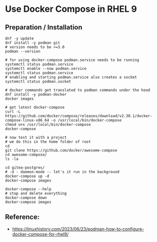 # Use Docker Compose in RHEL 9 

## Preparation / Installation 

```
dnf -y update
dnf install -y podman git 
# version needs to be >=3.0 
podman --version
```

```
# for using docker-compose podman.service needs to be running 
systemctl status podman.service
systemctl enable --now podman.service
systemctl status podman.service
# enabling and starting podman.service also creates a socket 
systemctl status podman.socket
```

```
# docker commands get translated to podman commands under the hood 
dnf install -y podman-docker
docker images
```

```
# get latest docker-compose 
curl -L https://github.com/docker/compose/releases/download/v2.30.1/docker-compose-linux-x86_64 -o /usr/local/bin/docker-compose
chmod u+x /usr/local/bin/docker-compose
docker-compose
```

```
# now test it with a project 
# we do this in the home folder of root 
cd 
git clone https://github.com/docker/awesome-compose
cd awesome-compose/
ls -la
```

```
cd gitea-postgres/
# -d - daemon-mode -- let's it run in the background 
docker-compose up -d 
docker-compose images
```

```
docker-compose --help
# stop and delete everything 
docker-compose down
docker-compose images
```

## Reference:

  * https://linuxhistory.com/2023/06/23/podman-how-to-configure-docker-compose-for-rhel9/
